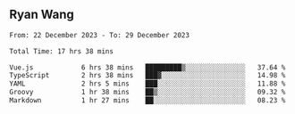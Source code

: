 ## Ryan Wang

<!--START_SECTION:waka-->

```txt
From: 22 December 2023 - To: 29 December 2023

Total Time: 17 hrs 38 mins

Vue.js            6 hrs 38 mins   █████████▒░░░░░░░░░░░░░░░   37.64 %
TypeScript        2 hrs 38 mins   ███▓░░░░░░░░░░░░░░░░░░░░░   14.98 %
YAML              2 hrs 5 mins    ███░░░░░░░░░░░░░░░░░░░░░░   11.88 %
Groovy            1 hr 38 mins    ██▒░░░░░░░░░░░░░░░░░░░░░░   09.32 %
Markdown          1 hr 27 mins    ██░░░░░░░░░░░░░░░░░░░░░░░   08.23 %
```

<!--END_SECTION:waka-->
